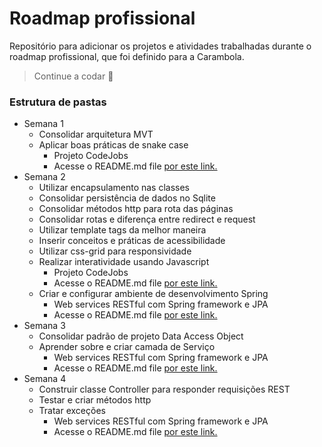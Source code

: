 # Roadmap profissional
Repositório para adicionar os projetos e atividades trabalhadas durante o roadmap profissional, que foi definido para a Carambola.
> Continue a codar 🐠

### Estrutura de pastas

  - Semana 1
    - Consolidar arquitetura MVT
    - Aplicar boas práticas de snake case
      - Projeto CodeJobs
      - Acesse o README.md file [por este link.](https://www.embarcados.com.br/o-que-escrever-num-readme)
  - Semana 2
    - Utilizar encapsulamento nas classes
    - Consolidar persistência de dados no Sqlite
    - Consolidar métodos http para rota das páginas
    - Consolidar rotas e diferença entre redirect e request
    - Utilizar template tags da melhor maneira
    - Inserir conceitos e práticas de acessibilidade
    - Utilizar css-grid para responsividade
    - Realizar interatividade usando Javascript
      - Projeto CodeJobs
      - Acesse o README.md file [por este link.](https://www.embarcados.com.br/o-que-escrever-num-readme)
    - Criar e configurar ambiente de desenvolvimento Spring
      - Web services RESTful com Spring framework e JPA
      - Acesse o README.md file [por este link.](https://www.embarcados.com.br/o-que-escrever-num-readme)
  - Semana 3
    - Consolidar padrão de projeto Data Access Object
    - Aprender sobre e criar camada de Serviço
      - Web services RESTful com Spring framework e JPA
      - Acesse o README.md file [por este link.](https://www.embarcados.com.br/o-que-escrever-num-readme)
  - Semana 4
    - Construir classe Controller para responder requisições REST
    - Testar e criar métodos http
    - Tratar exceções
      - Web services RESTful com Spring framework e JPA
      - Acesse o README.md file [por este link.](https://www.embarcados.com.br/o-que-escrever-num-readme)
